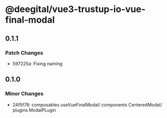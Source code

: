 # @deegital/vue3-trustup-io-vue-final-modal

## 0.1.1

### Patch Changes

- 597225a: Fixing naming

## 0.1.0

### Minor Changes

- 24f5f78: composables useVueFinalModal/ components CenteredModal/ plugins ModalPLugin

